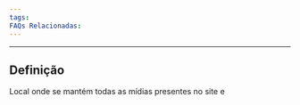 ```yaml
---
tags:
FAQs Relacionadas:
---
```

---
## Definição

Local onde se mantém todas as mídias presentes no site e